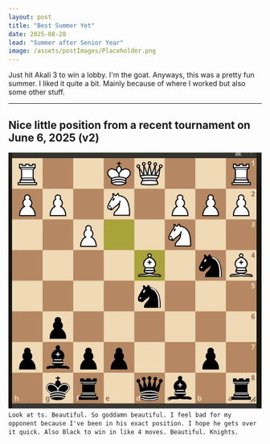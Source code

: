 ```yaml
---
layout: post
title: "Best Summer Yet"
date: 2025-08-20
lead: "Summer after Senior Year"
image: /assets/postImages/Placeholder.png
---
```


Just hit Akali 3 to win a lobby. I'm the goat. Anyways, this was a pretty fun summer. I liked it quite a bit. Mainly because of where I worked but also some other stuff. 

***

## Nice little position from a recent tournament on June 6, 2025 (v2)
![asdf](/assets/postImages/StressfulSummer3.png "Nice little position from a tournament on June 6, 2025")
`Look at ts. Beautiful. So goddamn beautiful. I feel bad for my opponent because I've been in his exact position. I hope he gets over it quick. Also Black to win in like 4 moves. Beautiful. Knights.`
